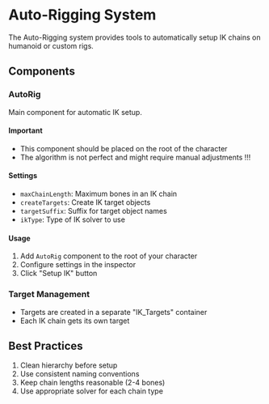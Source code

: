 # Auto-Rigging System

The Auto-Rigging system provides tools to automatically setup IK chains on humanoid or custom rigs.

## Components

### AutoRig
Main component for automatic IK setup.

#### Important
- This component should be placed on the root of the character
- The algorithm is not perfect and might require manual adjustments !!!

#### Settings
- `maxChainLength`: Maximum bones in an IK chain
- `createTargets`: Create IK target objects
- `targetSuffix`: Suffix for target object names
- `ikType`: Type of IK solver to use

#### Usage
1. Add `AutoRig` component to the root of your character
2. Configure settings in the inspector
3. Click "Setup IK" button

### Target Management
- Targets are created in a separate "IK_Targets" container
- Each IK chain gets its own target

## Best Practices
1. Clean hierarchy before setup
2. Use consistent naming conventions
3. Keep chain lengths reasonable (2-4 bones)
4. Use appropriate solver for each chain type 